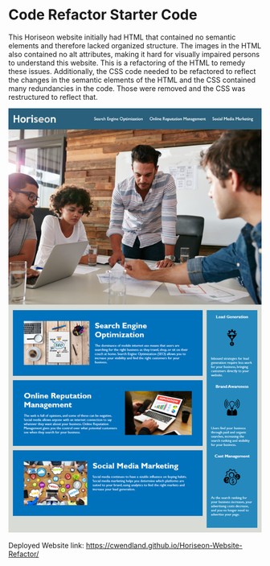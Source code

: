 # Code Refactor Starter Code

This Horiseon website initially had HTML that contained no semantic elements and therefore lacked organized structure. The images in the HTML also contained no alt attributes, making it hard for visually impaired persons to understand this website. This is a refactoring of the HTML to remedy these issues. Additionally, the CSS code needed to be refactored to reflect the changes in the semantic elements of the HTML and the CSS contained many redundancies in the code. Those were removed and the CSS was restructured to reflect that.

![Deployed Image](./assets/images/horiseon-image.png)

Deployed Website link: https://cwendland.github.io/Horiseon-Website-Refactor/